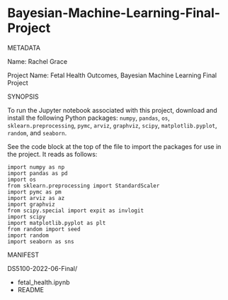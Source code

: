 # Bayesian-Machine-Learning-Final-Project
METADATA

Name: Rachel Grace

Project Name: Fetal Health Outcomes, Bayesian Machine Learning Final Project


SYNOPSIS

To run the Jupyter notebook associated with this project, download and install the following Python packages: `numpy`, `pandas`, `os`, `sklearn.preprocessing`, `pymc`, `arviz`, `graphviz`, `scipy`, `matplotlib.pyplot`, `random`, and `seaborn`.


See the code block at the top of the file to import the packages for use in the project. It reads as follows:
```
import numpy as np
import pandas as pd
import os
from sklearn.preprocessing import StandardScaler
import pymc as pm
import arviz as az
import graphviz
from scipy.special import expit as invlogit
import scipy
import matplotlib.pyplot as plt
from random import seed
import random
import seaborn as sns
```

MANIFEST

DS5100-2022-06-Final/
* fetal_health.ipynb
* README
